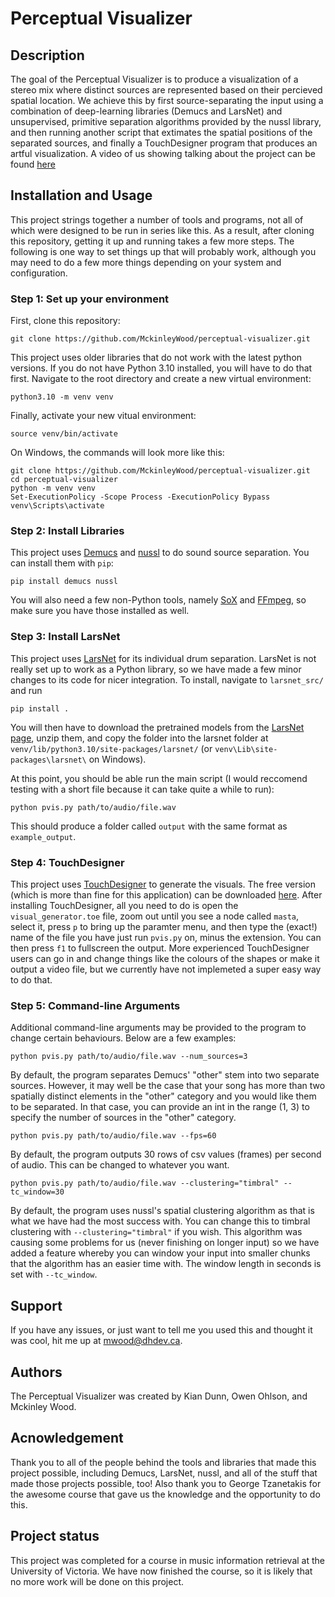 # Perceptual Visualizer

## Description
The goal of the Perceptual Visualizer is to produce a visualization of a stereo mix where distinct sources are represented based on their percieved spatial location. We achieve this by first source-separating the input using a combination of deep-learning libraries (Demucs and LarsNet) and unsupervised, primitive separation algorithms provided by the nussl library, and then running another script that extimates the spatial positions of the separated sources, and finally a TouchDesigner program that produces an artful visualization. A video of us showing talking about the project can be found [here](https://drive.google.com/file/d/1hl4wDCfm3hiIAMt2UlzHv2WwcQQO28v2/view?usp=drive_link)

## Installation and Usage
This project strings together a number of tools and programs, not all of which were designed to be run in series like this. As a result, after cloning this repository, getting it up and running takes a few more steps. The following is one way to set things up that will probably work, although you may need to do a few more things depending on your system and configuration.

### Step 1: Set up your environment
First, clone this repository:
```
git clone https://github.com/MckinleyWood/perceptual-visualizer.git
```
This project uses older libraries that do not work with the latest python versions. If you do not have Python 3.10 installed, you will have to do that first. Navigate to the root directory and create a new virtual environment:
```
python3.10 -m venv venv
```
Finally, activate your new vitual environment:
```
source venv/bin/activate
```
On Windows, the commands will look more like this:
```
git clone https://github.com/MckinleyWood/perceptual-visualizer.git
cd perceptual-visualizer
python -m venv venv
Set-ExecutionPolicy -Scope Process -ExecutionPolicy Bypass
venv\Scripts\activate
```

### Step 2: Install Libraries
This project uses [Demucs](https://github.com/adefossez/demucs) and [nussl](https://github.com/nussl/nussl) to do sound source separation. You can install them with `pip`:
```
pip install demucs nussl
```
You will also need a few non-Python tools, namely [SoX](https://sourceforge.net/projects/sox/) and [FFmpeg](https://ffmpeg.org/download.html), so make sure you have those installed as well.

### Step 3: Install LarsNet
This project uses [LarsNet](https://github.com/polimi-ispl/larsnet) for its individual drum separation. LarsNet is not really set up to work as a Python library, so we have made a few minor changes to its code for nicer integration. To install, navigate to `larsnet_src/` and run 
```
pip install .
```
You will then have to download the pretrained models from the [LarsNet page](https://drive.usercontent.google.com/download?id=1U8-5924B1ii1cjv9p0MTPzayb00P4qoL&export=download&authuser=0), unzip them, and copy the folder into the larsnet folder at `venv/lib/python3.10/site-packages/larsnet/` (or `venv\Lib\site-packages\larsnet\` on Windows).

At this point, you should be able run the main script (I would reccomend testing with a short file because it can take quite a while to run):
```
python pvis.py path/to/audio/file.wav
```
This should produce a folder called `output` with the same format as `example_output`.

### Step 4: TouchDesigner
This project uses [TouchDesigner](https://derivative.ca/showcase) to generate the visuals. The free version (which is more than fine for this application) can be downloaded [here](https://derivative.ca/download). After installing TouchDesigner, all you need to do is open the `visual_generator.toe` file, zoom out until you see a node called `masta`, select it, press `p` to bring up the paramter menu, and then type the (exact!) name of the file you have just run `pvis.py` on, minus the extension. You can then press `f1` to fullscreen the output. More experienced TouchDesigner users can go in and change things like the colours of the shapes or make it output a video file, but we currently have not implemeted a super easy way to do that.

### Step 5: Command-line Arguments
Additional command-line arguments may be provided to the program to change certain behaviours. Below are a few examples:
```
python pvis.py path/to/audio/file.wav --num_sources=3
```
By default, the program separates Demucs' "other" stem into two separate sources. However, it may well be the case that your song has more than two spatially distinct elements in the "other" category and you would like them to be separated. In that case, you can provide an int in the range (1, 3) to specify the number of sources in the "other" category.
```
python pvis.py path/to/audio/file.wav --fps=60 
```
By default, the program outputs 30 rows of csv values (frames) per second of audio. This can be changed to whatever you want.
```
python pvis.py path/to/audio/file.wav --clustering="timbral" --tc_window=30
```
By default, the program uses nussl's spatial clustering algorithm as that is what we have had the most success with. You can change this to timbral clustering with `--clustering="timbral"` if you wish. This algorithm was causing some problems for us (never finishing on longer input) so we have added a feature whereby you can window your input into smaller chunks that the algorithm has an easier time with. The window length in seconds is set with `--tc_window`.

## Support
If you have any issues, or just want to tell me you used this and thought it was cool, hit me up at mwood@dhdev.ca.

## Authors
The Perceptual Visualizer was created by Kian Dunn, Owen Ohlson, and Mckinley Wood.

## Acnowledgement
Thank you to all of the people behind the tools and libraries that made this project possible, including Demucs, LarsNet, nussl, and all of the stuff that made those projects possible, too! Also thank you to George Tzanetakis for the awesome course that gave us the knowledge and the opportunity to do this.

## Project status
This project was completed for a course in music information retrieval at the University of Victoria. We have now finished the course, so it is likely that no more work will be done on this project.
